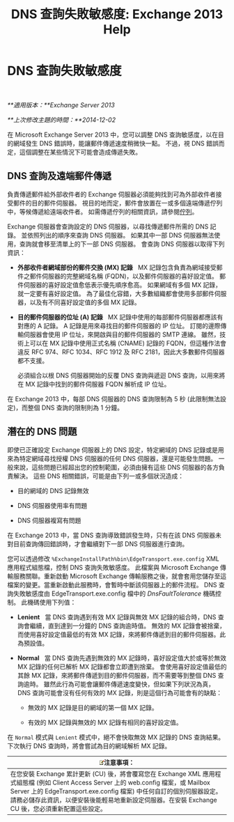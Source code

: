 ﻿---
title: 'DNS 查詢失敗敏感度: Exchange 2013 Help'
TOCTitle: DNS 查詢失敗敏感度
ms:assetid: a3c3980c-20ca-4b54-a2e6-76d49af620b4
ms:mtpsurl: https://technet.microsoft.com/zh-tw/library/Bb676467(v=EXCHG.150)
ms:contentKeyID: 52062582
ms.date: 05/21/2018
mtps_version: v=EXCHG.150
ms.translationtype: MT
---

# DNS 查詢失敗敏感度

 

_**適用版本：**Exchange Server 2013_

_**上次修改主題的時間：**2014-12-02_

在 Microsoft Exchange Server 2013 中，您可以調整 DNS 查詢敏感度，以在目的網域發生 DNS 錯誤時，能讓郵件傳遞速度稍微快一點。 不過，視 DNS 錯誤而定，這個調整在某些情況下可能會造成傳遞失敗。

## DNS 查詢及遠端郵件傳遞

負責傳遞郵件給外部收件者的 Exchange 伺服器必須能夠找到可為外部收件者接受郵件的目的郵件伺服器。 視目的地而定，郵件會放置在一或多個遠端傳遞佇列中，等候傳遞給遠端收件者。 如需傳遞佇列的相關資訊，請參閱[佇列](queues-exchange-2013-help.md)。

Exchange 伺服器會查詢設定的 DNS 伺服器，以尋找傳遞郵件所需的 DNS 記錄。 並依照列出的順序來查詢 DNS 伺服器。 如果其中一部 DNS 伺服器無法使用，查詢就會移至清單上的下一部 DNS 伺服器。 會查詢 DNS 伺服器以取得下列資訊：

  - **外部收件者網域部份的郵件交換 (MX) 記錄**   MX 記錄包含負責為網域接受郵件之郵件伺服器的完整網域名稱 (FQDN)，以及郵件伺服器的喜好設定值。 郵件伺服器的喜好設定值愈低表示優先順序愈高。 如果網域有多個 MX 記錄，就一定要有喜好設定值。 為了最佳化容錯，大多數組織都會使用多部郵件伺服器，以及有不同喜好設定值的多個 MX 記錄。

  - **目的郵件伺服器的位址 (A) 記錄**   MX 記錄中使用的每部郵件伺服器都應該有對應的 A 記錄。 A 記錄是用來尋找目的郵件伺服器的 IP 位址。 訂閱的邊際傳輸伺服器會使用 IP 位址，來開啟與目的郵件伺服器的 SMTP 連線。 雖然，技術上可以在 MX 記錄中使用正式名稱 (CNAME) 記錄的 FQDN，但這種作法會違反 RFC 974、RFC 1034、RFC 1912 及 RFC 2181，因此大多數郵件伺服器都不支援。
    
    必須組合以根 DNS 伺服器開始的反覆 DNS 查詢與遞迴 DNS 查詢，以用來將在 MX 記錄中找到的郵件伺服器 FQDN 解析成 IP 位址。

在 Exchange 2013 中，每部 DNS 伺服器的 DNS 查詢限制為 5 秒 (此限制無法設定)，而整個 DNS 查詢的限制則為 1 分鐘。

## 潛在的 DNS 問題

即使已正確設定 Exchange 伺服器上的 DNS 設定，特定網域的 DNS 記錄或是用來為特定網域尋找授權 DNS 伺服器的任何 DNS 伺服器，還是可能發生問題。 一般來說，這些問題已經超出您的控制範圍，必須由擁有這些 DNS 伺服器的各方負責解決。 這些 DNS 相關錯誤，可能是由下列一或多個狀況造成：

  - 目的網域的 DNS 記錄無效

  - DNS 伺服器使用率有問題

  - DNS 伺服器複寫有問題

在 Exchange 2013 中，當 DNS 查詢導致錯誤發生時，只有在該 DNS 伺服器未對目前查詢傳回錯誤時，才會繼續對下一部 DNS 伺服器進行查詢。

您可以透過修改 `%ExchangeInstallPath%bin\EdgeTransport.exe.config` XML 應用程式組態檔，控制 DNS 查詢失敗敏感度。 此檔案與 Microsoft Exchange 傳輸服務關聯。重新啟動 Microsoft Exchange 傳輸服務之後，就會套用您儲存至這檔案的變更。當重新啟動此服務時，會暫時中斷該伺服器上的郵件流程。 DNS 查詢失敗敏感度由 EdgeTransport.exe.config 檔中的 *DnsFaultTolerance* 機碼控制。 此機碼使用下列值：

  - **Lenient**   當 DNS 查詢遇到有效 MX 記錄與無效 MX 記錄的組合時，DNS 查詢會繼續，直到達到一分鐘的 DNS 查詢逾時值。 無效的 MX 記錄會被捨棄，而使用喜好設定值最低的有效 MX 記錄，來將郵件傳遞到目的郵件伺服器。此為預設值。

  - **Normal**   當 DNS 查詢先遇到無效的 MX 記錄時，喜好設定值大於或等於無效 MX 記錄的任何已解析 MX 記錄都會立即遭到捨棄。 會使用喜好設定值最低的其餘 MX 記錄，來將郵件傳遞到目的郵件伺服器，而不需要等到整個 DNS 查詢逾時。 雖然此行為可能會讓郵件傳遞速度變快，但如果下列狀況為真，DNS 查詢可能會沒有任何有效的 MX 記錄，則是這個行為可能會有的缺點：
    
      - 無效的 MX 記錄是目的網域的第一個 MX 記錄。
    
      - 有效的 MX 記錄與無效的 MX 記錄有相同的喜好設定值。

在 `Normal` 模式與 `Lenient` 模式中，絕不會快取無效 MX 記錄的 DNS 查詢結果。 下次執行 DNS 查詢時，將會嘗試為目的網域解析 MX 記錄。

<table>
<thead>
<tr class="header">
<th><img src="images/Bb124558.note(EXCHG.150).gif" title="注意事項" alt="注意事項" />注意事項：</th>
</tr>
</thead>
<tbody>
<tr class="odd">
<td>在您安裝 Exchange 累計更新 (CU) 後，將會覆寫您在 Exchange XML 應用程式組態檔 (例如 Client Access Server 上的 web.config 檔案，或 Mailbox Server 上的 EdgeTransport.exe.config 檔案) 中任何自訂的個別伺服器設定。請務必儲存此資訊，以便安裝後能輕易地重新設定伺服器。在安裝 Exchange CU 後，您必須重新配置這些設定。</td>
</tr>
</tbody>
</table>

